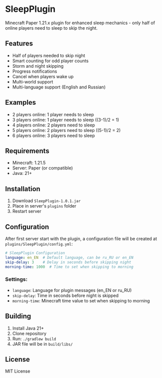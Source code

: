 # SleepPlugin

Minecraft Paper 1.21.х plugin for enhanced sleep mechanics - only half of online players need to sleep to skip the night.

## Features

- Half of players needed to skip night
- Smart counting for odd player counts
- Storm and night skipping
- Progress notifications
- Cancel when players wake up
- Multi-world support
- Multi-language support (English and Russian)

## Examples

- 2 players online: 1 player needs to sleep
- 3 players online: 1 player needs to sleep ((3-1)/2 = 1)
- 4 players online: 2 players need to sleep
- 5 players online: 2 players need to sleep ((5-1)/2 = 2)
- 6 players online: 3 players need to sleep

## Requirements

- Minecraft: 1.21.5
- Server: Paper (or compatible)
- Java: 21+

## Installation

1. Download `SleepPlugin-1.0.1.jar`
2. Place in server's `plugins` folder
3. Restart server

## Configuration

After first server start with the plugin, a configuration file will be created at `plugins/SleepPlugin/config.yml`:

```yaml
# SleepPlugin Configuration
language: en_EN  # Default language, can be ru_RU or en_EN
skip-delay: 3    # Delay in seconds before skipping night
morning-time: 1000  # Time to set when skipping to morning
```

### Settings:

- `language`: Language for plugin messages (en_EN or ru_RU)
- `skip-delay`: Time in seconds before night is skipped
- `morning-time`: Minecraft time value to set when skipping to morning

## Building

1. Install Java 21+
2. Clone repository
3. Run: `./gradlew build`
4. JAR file will be in `build/libs/`

## License

MIT License
